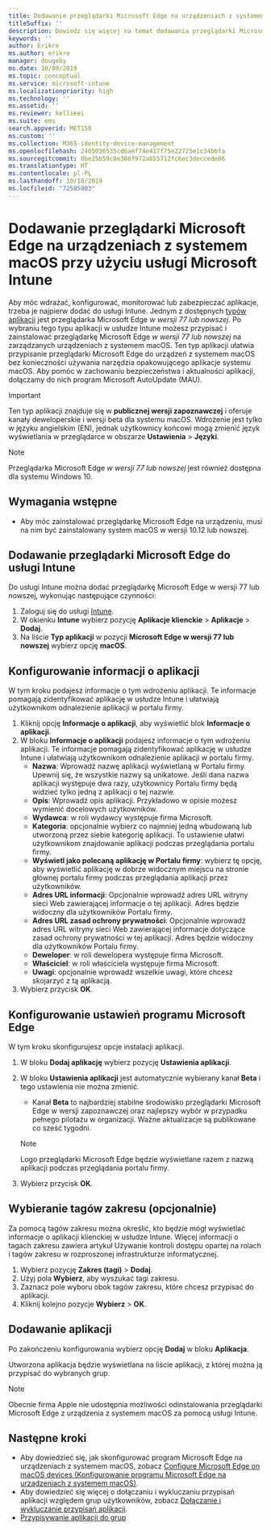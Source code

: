 ```yaml
---
title: Dodawanie przeglądarki Microsoft Edge na urządzeniach z systemem macOS przy użyciu usługi Microsoft Intune
titleSuffix: ''
description: Dowiedz się więcej na temat dodawania przeglądarki Microsoft Edge na urządzeniach z systemem macOS przy użyciu usługi Microsoft Intune.
keywords: ''
author: Erikre
ms.author: erikre
manager: dougeby
ms.date: 10/09/2019
ms.topic: conceptual
ms.service: microsoft-intune
ms.localizationpriority: high
ms.technology: ''
ms.assetid: ''
ms.reviewer: kellieei
ms.suite: ems
search.appverid: MET150
ms.custom: ''
ms.collection: M365-identity-device-management
ms.openlocfilehash: 2405036535cd6aef74e417f75e22725e1c34bbfa
ms.sourcegitcommit: 0be25b59c8e386f972a855712fc6ec3deccede86
ms.translationtype: HT
ms.contentlocale: pl-PL
ms.lasthandoff: 10/18/2019
ms.locfileid: "72585803"
---
```

# <a name="add-microsoft-edge-to-macos-devices-using-microsoft-intune"></a>Dodawanie przeglądarki Microsoft Edge na urządzeniach z systemem macOS przy użyciu usługi Microsoft Intune

Aby móc wdrażać, konfigurować, monitorować lub zabezpieczać aplikacje, trzeba je najpierw dodać do usługi Intune. Jednym z dostępnych [typów aplikacji](~/apps/apps-add.md#app-types-in-microsoft-intune) jest przeglądarka Microsoft Edge *w wersji 77 lub nowszej*. Po wybraniu tego typu aplikacji w usłudze Intune możesz przypisać i zainstalować przeglądarkę Microsoft Edge *w wersji 77 lub nowszej* na zarządzanych urządzeniach z systemem macOS. Ten typ aplikacji ułatwia przypisanie przeglądarki Microsoft Edge do urządzeń z systemem macOS bez konieczności używania narzędzia opakowującego aplikacje systemu macOS. Aby pomóc w zachowaniu bezpieczeństwa i aktualności aplikacji, dołączamy do nich program Microsoft AutoUpdate (MAU).

> [!IMPORTANT]
> Ten typ aplikacji znajduje się w **publicznej wersji zapoznawczej** i oferuje kanały deweloperskie i wersji beta dla systemu macOS. Wdrożenie jest tylko w języku angielskim (EN), jednak użytkownicy końcowi mogą zmienić język wyświetlania w przeglądarce w obszarze **Ustawienia** > **Języki**. 

> [!NOTE]
> Przeglądarka Microsoft Edge *w wersji 77 lub nowszej* jest również dostępna dla systemu Windows 10.

## <a name="prerequisites"></a>Wymagania wstępne
- Aby móc zainstalować przeglądarkę Microsoft Edge na urządzeniu, musi na nim być zainstalowany system macOS w wersji 10.12 lub nowszej.

## <a name="add-microsoft-edge-to-intune"></a>Dodawanie przeglądarki Microsoft Edge do usługi Intune
Do usługi Intune można dodać przeglądarkę Microsoft Edge w wersji 77 lub nowszej, wykonując następujące czynności:

1. Zaloguj się do usługi [Intune](https://go.microsoft.com/fwlink/?linkid=2090973).
2. W okienku **Intune** wybierz pozycję **Aplikacje klienckie** > **Aplikacje** > **Dodaj**.
3. Na liście **Typ aplikacji** w pozycji **Microsoft Edge w wersji 77 lub nowszej** wybierz opcję **macOS**.

## <a name="configure-app-information"></a>Konfigurowanie informacji o aplikacji
W tym kroku podajesz informacje o tym wdrożeniu aplikacji. Te informacje pomagają zidentyfikować aplikację w usłudze Intune i ułatwiają użytkownikom odnalezienie aplikacji w portalu firmy.

1. Kliknij opcję **Informacje o aplikacji**, aby wyświetlić blok **Informacje o aplikacji**.
2. W bloku **Informacje o aplikacji** podajesz informacje o tym wdrożeniu aplikacji. Te informacje pomagają zidentyfikować aplikację w usłudze Intune i ułatwiają użytkownikom odnalezienie aplikacji w portalu firmy.
    - **Nazwa**: Wprowadź nazwę aplikacji wyświetlaną w Portalu firmy. Upewnij się, że wszystkie nazwy są unikatowe. Jeśli dana nazwa aplikacji występuje dwa razy, użytkownicy Portalu firmy będą widzieć tylko jedną z aplikacji o tej nazwie.
    - **Opis**: Wprowadź opis aplikacji. Przykładowo w opisie możesz wymienić docelowych użytkowników.
    - **Wydawca**: w roli wydawcy występuje firma Microsoft.
    - **Kategoria**: opcjonalnie wybierz co najmniej jedną wbudowaną lub utworzoną przez siebie kategorię aplikacji. To ustawienie ułatwi użytkownikom znajdowanie aplikacji podczas przeglądania portalu firmy.
    - **Wyświetl jako polecaną aplikację w Portalu firmy**: wybierz tę opcję, aby wyświetlić aplikację w dobrze widocznym miejscu na stronie głównej portalu firmy podczas przeglądania aplikacji przez użytkowników.
    - **Adres URL informacji**: Opcjonalnie wprowadź adres URL witryny sieci Web zawierającej informacje o tej aplikacji. Adres będzie widoczny dla użytkowników Portalu firmy.
    - **Adres URL zasad ochrony prywatności**: Opcjonalnie wprowadź adres URL witryny sieci Web zawierającej informacje dotyczące zasad ochrony prywatności w tej aplikacji. Adres będzie widoczny dla użytkowników Portalu firmy.
    - **Deweloper**: w roli dewelopera występuje firma Microsoft.
    - **Właściciel**: w roli właściciela występuje firma Microsoft.
    - **Uwagi**: opcjonalnie wprowadź wszelkie uwagi, które chcesz skojarzyć z tą aplikacją.
3. Wybierz przycisk **OK**.

## <a name="configure-microsoft-edge-settings"></a>Konfigurowanie ustawień programu Microsoft Edge
W tym kroku skonfigurujesz opcje instalacji aplikacji.

1. W bloku **Dodaj aplikację** wybierz pozycję **Ustawienia aplikacji**.
2. W bloku **Ustawienia aplikacji** jest automatycznie wybierany kanał **Beta** i tego ustawienia nie można zmienić.
    - Kanał **Beta** to najbardziej stabilne środowisko przeglądarki Microsoft Edge w wersji zapoznawczej oraz najlepszy wybór w przypadku pełnego pilotażu w organizacji. Ważne aktualizacje są publikowane co sześć tygodni.

    > [!NOTE]
    > Logo przeglądarki Microsoft Edge będzie wyświetlane razem z nazwą aplikacji podczas przeglądania portalu firmy.
3.  Wybierz przycisk **OK**.

## <a name="select-scope-tags-optional"></a>Wybieranie tagów zakresu (opcjonalnie)
Za pomocą tagów zakresu można określić, kto będzie mógł wyświetlać informacje o aplikacji klienckiej w usłudze Intune. Więcej informacji o tagach zakresu zawiera artykuł Używanie kontroli dostępu opartej na rolach i tagów zakresu w rozproszonej infrastrukturze informatycznej.
1.  Wybierz pozycję **Zakres (tagi)**  > **Dodaj**.
2.  Użyj pola **Wybierz**, aby wyszukać tagi zakresu.
3.  Zaznacz pole wyboru obok tagów zakresu, które chcesz przypisać do aplikacji.
4.  Kliknij kolejno pozycje **Wybierz** > **OK**.

## <a name="add-the-app"></a>Dodawanie aplikacji
Po zakończeniu konfigurowania wybierz opcję **Dodaj** w bloku **Aplikacja**. 

Utworzona aplikacja będzie wyświetlana na liście aplikacji, z której można ją przypisać do wybranych grup. 

> [!NOTE]
> Obecnie firma Apple nie udostępnia możliwości odinstalowania przeglądarki Microsoft Edge z urządzenia z systemem macOS za pomocą usługi Intune.

## <a name="next-steps"></a>Następne kroki
- Aby dowiedzieć się, jak skonfigurować program Microsoft Edge na urządzeniach z systemem macOS, zobacz [Configure Microsoft Edge on macOS devices (Konfigurowanie programu Microsoft Edge na urządzeniach z systemem macOS)](https://docs.microsoft.com/deployedge/configure-microsoft-edge#configure-microsoft-edge-on-mac).
- Aby dowiedzieć się więcej o dołączaniu i wykluczaniu przypisań aplikacji względem grup użytkowników, zobacz [Dołączanie i wykluczanie przypisań aplikacji](~/apps/apps-inc-exl-assignments.md).
- [Przypisywanie aplikacji do grup](~/apps/apps-deploy.md)

